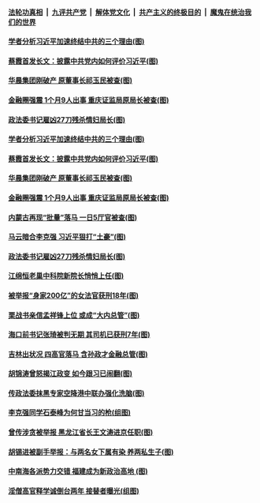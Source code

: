 ####  [法轮功真相](../../../../basic/blob/master/README.md?t=12060701) &nbsp;|&nbsp; [九评共产党](../../../../9ping.md/blob/master/README.md?t=12060701) &nbsp;|&nbsp; [解体党文化](../../../../jtdwh.md/blob/master/README.md?t=12060701)  &nbsp;|&nbsp; [共产主义的终极目的](../../../../gczydzjmd.md/blob/master/README.md?t=12060701) &nbsp;|&nbsp; [魔鬼在统治我们的世界](../../../../mgztzwmdsj.md/blob/master/README.md?t=12060701) 

#### [学者分析习近平加速终结中共的三个理由(图)](../pages/p2/954812.md?t=12060701) 

#### [蔡霞首发长文：披露中共党内如何评价习近平(图)](../pages/p2/954811.md?t=12060701) 

#### [华晨集团刚破产 原董事长祁玉民被查(图)](../pages/p2/954801.md?t=12060701) 

#### [金融圈强震 1个月9人出事 重庆证监局原局长被查(图)](../pages/p2/954796.md?t=12060701) 


#### [政法委书记雇凶27刀残杀情妇局长(图)](../pages/p2/954833.md?t=12060701) 

#### [学者分析习近平加速终结中共的三个理由(图)](../pages/p2/954812.md?t=12060701) 

#### [蔡霞首发长文：披露中共党内如何评价习近平(图)](../pages/p2/954811.md?t=12060701) 

#### [华晨集团刚破产 原董事长祁玉民被查(图)](../pages/p2/954801.md?t=12060701) 

#### [金融圈强震 1个月9人出事 重庆证监局原局长被查(图)](../pages/p2/954796.md?t=12060701) 

#### [内蒙古再现“批量”落马 一日5厅官被查(图)](../pages/p2/954789.md?t=12060701) 


#### [马云暗合李克强 习近平狠打“土豪”(图)](../pages/p2/954599.md?t=12060701) 

#### [政法委书记雇凶27刀残杀情妇局长(图)](../pages/p2/954833.md?t=12060701) 

#### [江绵恒老巢中科院新院长悄悄上任(图)](../pages/p2/954729.md?t=12060701) 

#### [被举报“身家200亿”的女法官获刑18年(图)](../pages/p2/954718.md?t=12060701) 

#### [栗战书亲信孟祥锋上位 或成“大内总管”(图)](../pages/p2/954681.md?t=12060701) 

#### [海口前书记张琦被判无期 其司机已获刑7年(图)](../pages/p2/954668.md?t=12060701) 

#### [吉林出状况 四高官落马 含孙政才金融总管(图)](../pages/p2/954583.md?t=12060701) 

#### [胡锦涛曾怒揭江政变 如今跟习已闹翻(图)](../pages/p2/954592.md?t=12060701) 

#### [传政法委抹黑专家空降港中联办强化洗脑(图)](../pages/p2/954564.md?t=12060701) 

#### [李克强同学石泰峰为何甘当习的枪(组图)](../pages/p2/954502.md?t=12060701) 

#### [曾传涉贪被举报 黑龙江省长王文涛进京任职(图)](../pages/p2/954486.md?t=12060701) 

#### [胡锡进被副手举报：与两名女下属有染 养两私生子(图)](../pages/p2/954470.md?t=12060701) 

#### [中南海各派势力交错 福建成为新政治高地 (图)](../pages/p2/954461.md?t=12060701) 

#### [淫僧高官释学诚倒台两年 接替者曝光(组图)](../pages/p2/954434.md?t=12060701) 

